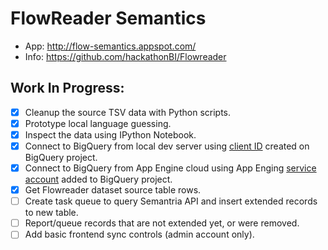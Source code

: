 # FlowReader Semantics

- App: http://flow-semantics.appspot.com/
- Info: https://github.com/hackathonBI/Flowreader

## Work In Progress:

- [x] Cleanup the source TSV data with Python scripts.
- [x] Prototype local language guessing.
- [x] Inspect the data using IPython Notebook.
- [x] Connect to BigQuery from local dev server using [client ID](https://stackoverflow.com/questions/20349189/unable-to-access-bigquery-from-local-app-engine-development-server/22723127#22723127) created on BigQuery project.
- [x] Connect to BigQuery from App Engine cloud using App Enging [service account](https://cloud.google.com/bigquery/authorization#service-accounts-appengine) added to BigQuery project.
- [x] Get Flowreader dataset source table rows.
- [ ] Create task queue to query Semantria API and insert extended records to new table.
- [ ] Report/queue records that are not extended yet, or were removed.
- [ ] Add basic frontend sync controls (admin account only).
